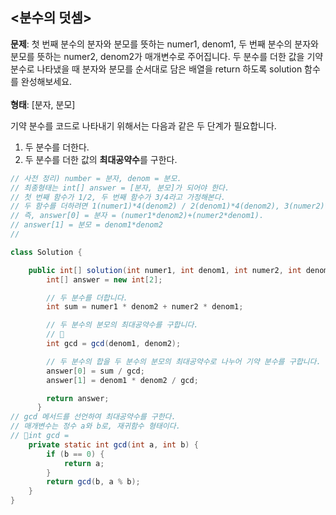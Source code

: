 <h2><분수의 덧셈></h2>
  
**문제**: 첫 번째 분수의 분자와 분모를 뜻하는 numer1, denom1, 두 번째 분수의 분자와 분모를 뜻하는 numer2, denom2가 매개변수로 주어집니다. 두 분수를 더한 값을 기약 분수로 나타냈을 때 분자와 분모를 순서대로 담은 배열을 return 하도록 solution 함수를 완성해보세요.
<br><br>**형태**: [분자, 분모]


기약 분수를 코드로 나타내기 위해서는 다음과 같은 두 단계가 필요합니다.

1. 두 분수를 더한다.
2. 두 분수를 더한 값의 **최대공약수**를 구한다.
```java
// 사전 정리) number = 분자, denom = 분모.
// 최종형태는 int[] answer = [분자, 분모]가 되어야 한다.
// 첫 번째 함수가 1/2, 두 번째 함수가 3/4라고 가정해본다.
// 두 함수를 더하려면 1(numer1)*4(denom2) / 2(denom1)*4(denom2), 3(numer2)*2(denom1) / 4(denom2)*2(denom1). 서로의 분모를 분자와 분모에 모두 곱해주어 더한다.
// 즉, answer[0] = 분자 = (numer1*denom2)+(numer2*denom1).
// answer[1] = 분모 = denom1*denom2
// 

class Solution {

    public int[] solution(int numer1, int denom1, int numer2, int denom2) {
        int[] answer = new int[2];

        // 두 분수를 더합니다.
        int sum = numer1 * denom2 + numer2 * denom1;

        // 두 분수의 분모의 최대공약수를 구합니다.
        // 🔖
        int gcd = gcd(denom1, denom2);

        // 두 분수의 합을 두 분수의 분모의 최대공약수로 나누어 기약 분수를 구합니다.
        answer[0] = sum / gcd;
        answer[1] = denom1 * denom2 / gcd;

        return answer;
      }
// gcd 메서드를 선언하여 최대공약수를 구한다.
// 매개변수는 정수 a와 b로, 재귀함수 형태이다.
// 🔖int gcd = 
    private static int gcd(int a, int b) {
        if (b == 0) {
            return a;
        }
        return gcd(b, a % b);
    }
}
```
